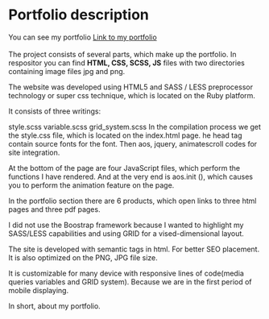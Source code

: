 <h1>Portfolio description</h1>
You can see my portfolio  <a href="https://mirkogitdata.github.io">Link to my portfolio</a>
<br>
<br>
The project consists of several parts, which make up the portfolio.
In respositor you can find <b>HTML, CSS, SCSS, JS</b> files with two directories containing image files jpg and png.

The website was developed using HTML5 and SASS / LESS preprocessor technology or super css technique, which is located on the Ruby platform.

It consists of three writings:

style.scss variable.scss grid_system.scss In the compilation process we get the style.css file, which is located on the index.html page. he head tag contain source fonts for the font. Then aos, jquery, animatescroll codes for site integration.

At the bottom of the page are four JavaScript files, which perform the functions I have rendered. And at the very end is aos.init (), which causes you to perform the animation feature on the page.

In the portfolio section there are 6 products, which open links to three html pages and three pdf pages.

I did not use the Boostrap framework because I wanted to highlight my SASS/LESS capabilities and using GRID for a vised-dimensional layout.

The site is developed with semantic tags in html. For better SEO placement. It is also optimized on the PNG, JPG file size.

It is customizable for many device with responsive lines of code(media queries variables and GRID system). Because we are in the first period of mobile displaying.

In short, about my portfolio.
